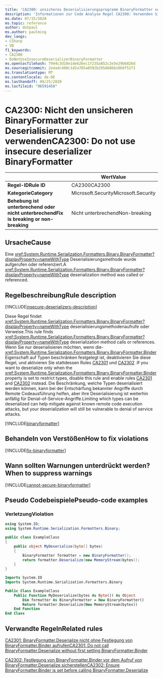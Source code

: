 ```yaml
---
title: 'CA2300: unsicheres Deserialisierungsprogramm BinaryFormatter verwenden (Code Analyse)'
description: 'Informationen zur Code Analyse Regel CA2300: Verwenden Sie nicht unsichere Deserialisierungsprogramm BinaryFormatter.'
ms.date: 07/15/2020
ms.topic: reference
author: dotpaul
ms.author: paulming
dev_langs:
- CSharp
- VB
f1_keywords:
- CA2300
- DoNotUseInsecureDeserializerBinaryFormatter
ms.openlocfilehash: 7944c3d18e1de626ec1f235a852c2e5e29b6826d
ms.sourcegitcommit: 2e4adc490c1d2a705a0592b295d606b10b9f51f1
ms.translationtype: MT
ms.contentlocale: de-DE
ms.lasthandoff: 09/25/2020
ms.locfileid: "96591450"
---
```

# <a name="ca2300-do-not-use-insecure-deserializer-binaryformatter"></a><span data-ttu-id="08e66-103">CA2300: Nicht den unsicheren BinaryFormatter zur Deserialisierung verwenden</span><span class="sxs-lookup"><span data-stu-id="08e66-103">CA2300: Do not use insecure deserializer BinaryFormatter</span></span>

| | <span data-ttu-id="08e66-104">Wert</span><span class="sxs-lookup"><span data-stu-id="08e66-104">Value</span></span> |
|-|-|
| <span data-ttu-id="08e66-105">**Regel-ID**</span><span class="sxs-lookup"><span data-stu-id="08e66-105">**Rule ID**</span></span> |<span data-ttu-id="08e66-106">CA2300</span><span class="sxs-lookup"><span data-stu-id="08e66-106">CA2300</span></span>|
| <span data-ttu-id="08e66-107">**Kategorie**</span><span class="sxs-lookup"><span data-stu-id="08e66-107">**Category**</span></span> |<span data-ttu-id="08e66-108">Microsoft.Security</span><span class="sxs-lookup"><span data-stu-id="08e66-108">Microsoft.Security</span></span>|
| <span data-ttu-id="08e66-109">**Behebung ist unterbrechend oder nicht unterbrechend**</span><span class="sxs-lookup"><span data-stu-id="08e66-109">**Fix is breaking or non-breaking**</span></span> |<span data-ttu-id="08e66-110">Nicht unterbrechend</span><span class="sxs-lookup"><span data-stu-id="08e66-110">Non-breaking</span></span>|

## <a name="cause"></a><span data-ttu-id="08e66-111">Ursache</span><span class="sxs-lookup"><span data-stu-id="08e66-111">Cause</span></span>

<span data-ttu-id="08e66-112">Eine <xref:System.Runtime.Serialization.Formatters.Binary.BinaryFormatter?displayProperty=nameWithType> Deserialisierungsmethode wurde aufgerufen oder referenziert.</span><span class="sxs-lookup"><span data-stu-id="08e66-112">A <xref:System.Runtime.Serialization.Formatters.Binary.BinaryFormatter?displayProperty=nameWithType> deserialization method was called or referenced.</span></span>

## <a name="rule-description"></a><span data-ttu-id="08e66-113">Regelbeschreibung</span><span class="sxs-lookup"><span data-stu-id="08e66-113">Rule description</span></span>

[!INCLUDE[insecure-deserializers-description](~/includes/code-analysis/insecure-deserializers-description.md)]

<span data-ttu-id="08e66-114">Diese Regel findet <xref:System.Runtime.Serialization.Formatters.Binary.BinaryFormatter?displayProperty=nameWithType> deserialisierungsmethodenaufrufe oder Verweise.</span><span class="sxs-lookup"><span data-stu-id="08e66-114">This rule finds <xref:System.Runtime.Serialization.Formatters.Binary.BinaryFormatter?displayProperty=nameWithType> deserialization method calls or references.</span></span> <span data-ttu-id="08e66-115">Wenn Sie nur deserialisieren möchten, wenn die- <xref:System.Runtime.Serialization.Formatters.Binary.BinaryFormatter.Binder> Eigenschaft auf Typen beschränken festgelegt ist, deaktivieren Sie diese Regel, und aktivieren Sie stattdessen Rules [CA2301](ca2301.md) und [CA2302](ca2302.md) .</span><span class="sxs-lookup"><span data-stu-id="08e66-115">If you want to deserialize only when the <xref:System.Runtime.Serialization.Formatters.Binary.BinaryFormatter.Binder> property is set to restrict types, disable this rule and enable rules [CA2301](ca2301.md) and [CA2302](ca2302.md) instead.</span></span> <span data-ttu-id="08e66-116">Die Beschränkung, welche Typen deserialisiert werden können, kann bei der Entschärfung bekannter Angriffe durch Remote Codeausführung helfen, aber ihre Deserialisierung ist weiterhin anfällig für Denial-of-Service-Angriffe.</span><span class="sxs-lookup"><span data-stu-id="08e66-116">Limiting which types can be deserialized can help mitigate against known remote code execution attacks, but your deserialization will still be vulnerable to denial of service attacks.</span></span>

[!INCLUDE[binaryformatter](~/includes/code-analysis/binaryformatter.md)]

## <a name="how-to-fix-violations"></a><span data-ttu-id="08e66-117">Behandeln von Verstößen</span><span class="sxs-lookup"><span data-stu-id="08e66-117">How to fix violations</span></span>

[!INCLUDE[fix-binaryformatter](~/includes/code-analysis/fix-binaryformatter-serializationbinder.md)]

## <a name="when-to-suppress-warnings"></a><span data-ttu-id="08e66-118">Wann sollten Warnungen unterdrückt werden?</span><span class="sxs-lookup"><span data-stu-id="08e66-118">When to suppress warnings</span></span>

[!INCLUDE[cannot-secure-binaryformatter](~/includes/code-analysis/cannot-secure-binaryformatter.md)]

## <a name="pseudo-code-examples"></a><span data-ttu-id="08e66-119">Pseudo Codebeispiele</span><span class="sxs-lookup"><span data-stu-id="08e66-119">Pseudo-code examples</span></span>

### <a name="violation"></a><span data-ttu-id="08e66-120">Verletzung</span><span class="sxs-lookup"><span data-stu-id="08e66-120">Violation</span></span>

```csharp
using System.IO;
using System.Runtime.Serialization.Formatters.Binary;

public class ExampleClass
{
    public object MyDeserialize(byte[] bytes)
    {
        BinaryFormatter formatter = new BinaryFormatter();
        return formatter.Deserialize(new MemoryStream(bytes));
    }
}
```

```vb
Imports System.IO
Imports System.Runtime.Serialization.Formatters.Binary

Public Class ExampleClass
    Public Function MyDeserialize(bytes As Byte()) As Object
        Dim formatter As BinaryFormatter = New BinaryFormatter()
        Return formatter.Deserialize(New MemoryStream(bytes))
    End Function
End Class
```

## <a name="related-rules"></a><span data-ttu-id="08e66-121">Verwandte Regeln</span><span class="sxs-lookup"><span data-stu-id="08e66-121">Related rules</span></span>

[<span data-ttu-id="08e66-122">CA2301: BinaryFormatter.Deserialize nicht ohne Festlegung von BinaryFormatter.Binder aufrufen</span><span class="sxs-lookup"><span data-stu-id="08e66-122">CA2301: Do not call BinaryFormatter.Deserialize without first setting BinaryFormatter.Binder</span></span>](ca2301.md)

[<span data-ttu-id="08e66-123">CA2302: Festlegung von BinaryFormatter.Binder vor dem Aufruf von BinaryFormatter.Deserialize sicherstellen</span><span class="sxs-lookup"><span data-stu-id="08e66-123">CA2302: Ensure BinaryFormatter.Binder is set before calling BinaryFormatter.Deserialize</span></span>](ca2302.md)
